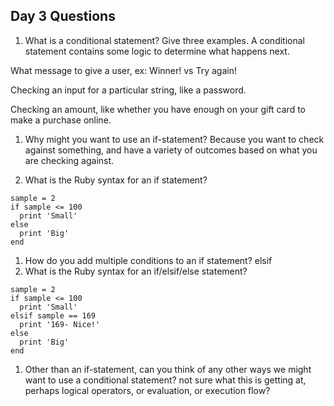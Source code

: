 ## Day 3 Questions

1. What is a conditional statement? Give three examples.
A conditional statement contains some logic to determine what happens next.

What message to give a user, ex: Winner! vs Try again!

Checking an input for a particular string, like a password.

Checking an amount, like whether you have enough on your gift card to make a purchase online.

1. Why might you want to use an if-statement?
Because you want to check against something, and have a variety of outcomes based on what you are checking against.

1. What is the Ruby syntax for an if statement?
```
sample = 2
if sample <= 100
  print 'Small'
else
  print 'Big'
end
```


1. How do you add multiple conditions to an if statement?
elsif
1. What is the Ruby syntax for an if/elsif/else statement?
```
sample = 2
if sample <= 100
  print 'Small'
elsif sample == 169
  print '169- Nice!'
else
  print 'Big'
end
```
1. Other than an if-statement, can you think of any other ways we might want to use a conditional statement?
not sure what this is getting at, perhaps logical operators, or evaluation, or execution flow?